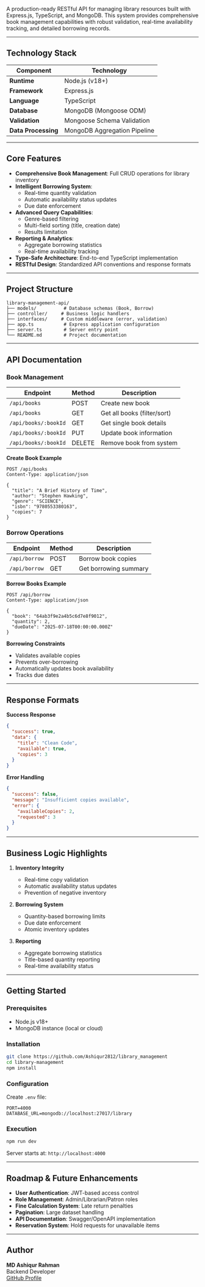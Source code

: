 A production-ready RESTful API for managing library resources built with Express.js, TypeScript, and MongoDB. This system provides comprehensive book management capabilities with robust validation, real-time availability tracking, and detailed borrowing records.

---

## Technology Stack

| Component          | Technology               |
|--------------------|--------------------------|
| **Runtime**        | Node.js (v18+)           |
| **Framework**      | Express.js               |
| **Language**       | TypeScript               |
| **Database**       | MongoDB (Mongoose ODM)   |
| **Validation**     | Mongoose Schema Validation |
| **Data Processing**| MongoDB Aggregation Pipeline |

---

## Core Features

- **Comprehensive Book Management**: Full CRUD operations for library inventory
- **Intelligent Borrowing System**: 
  - Real-time quantity validation
  - Automatic availability status updates
  - Due date enforcement
- **Advanced Query Capabilities**:
  - Genre-based filtering
  - Multi-field sorting (title, creation date)
  - Results limitation
- **Reporting & Analytics**:
  - Aggregate borrowing statistics
  - Real-time availability tracking
- **Type-Safe Architecture**: End-to-end TypeScript implementation
- **RESTful Design**: Standardized API conventions and response formats

---

## Project Structure

```
library-management-api/
├── models/          # Database schemas (Book, Borrow)
├── controller/     # Business logic handlers
├── interfaces/     # Custom middleware (error, validation)
├── app.ts           # Express application configuration
├── server.ts        # Server entry point
└── README.md        # Project documentation
```

---

## API Documentation

### Book Management

| Endpoint | Method | Description |
|----------|--------|-------------|
| `/api/books` | POST | Create new book |
| `/api/books` | GET | Get all books (filter/sort) |
| `/api/books/:bookId` | GET | Get single book details |
| `/api/books/:bookId` | PUT | Update book information |
| `/api/books/:bookId` | DELETE | Remove book from system |

**Create Book Example**
```http
POST /api/books
Content-Type: application/json

{
  "title": "A Brief History of Time",
  "author": "Stephen Hawking",
  "genre": "SCIENCE",
  "isbn": "9780553380163",
  "copies": 7
}
```

### Borrow Operations

| Endpoint | Method | Description |
|----------|--------|-------------|
| `/api/borrow` | POST | Borrow book copies |
| `/api/borrow` | GET | Get borrowing summary |

**Borrow Books Example**
```http
POST /api/borrow
Content-Type: application/json

{
  "book": "64ab3f9e2a4b5c6d7e8f9012",
  "quantity": 2,
  "dueDate": "2025-07-18T00:00:00.000Z"
}
```

**Borrowing Constraints**
- Validates available copies
- Prevents over-borrowing
- Automatically updates book availability
- Tracks due dates

---

## Response Formats

**Success Response**
```json
{
  "success": true,
  "data": {
    "title": "Clean Code",
    "available": true,
    "copies": 3
  }
}
```

**Error Handling**
```json
{
  "success": false,
  "message": "Insufficient copies available",
  "error": {
    "availableCopies": 2,
    "requested": 3
  }
}
```

---

## Business Logic Highlights

1. **Inventory Integrity**
   - Real-time copy validation
   - Automatic availability status updates
   - Prevention of negative inventory

2. **Borrowing System**
   - Quantity-based borrowing limits
   - Due date enforcement
   - Atomic inventory updates

3. **Reporting**
   - Aggregate borrowing statistics
   - Title-based quantity reporting
   - Real-time availability status

---

## Getting Started

### Prerequisites
- Node.js v18+
- MongoDB instance (local or cloud)

### Installation
```bash
git clone https://github.com/Ashiqur2812/library_management
cd library-management
npm install
```

### Configuration
Create `.env` file:
```env
PORT=4000
DATABASE_URL=mongodb://localhost:27017/library
```

### Execution
```bash
npm run dev
```
Server starts at: `http://localhost:4000`

---

## Roadmap & Future Enhancements

- **User Authentication**: JWT-based access control
- **Role Management**: Admin/Librarian/Patron roles
- **Fine Calculation System**: Late return penalties
- **Pagination**: Large dataset handling
- **API Documentation**: Swagger/OpenAPI implementation
- **Reservation System**: Hold requests for unavailable items

---

## Author
**MD Ashiqur Rahman**  
Backend Developer  
[GitHub Profile](https://github.com/Ashiqur2812)
